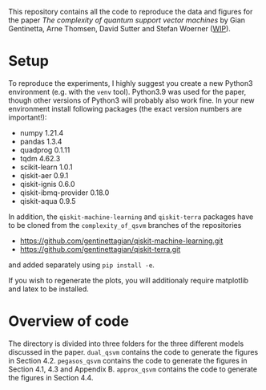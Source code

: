 This repository contains all the code to reproduce the data and figures for the paper _The complexity of quantum support vector machines_ by Gian Gentinetta, Arne Thomsen, David Sutter and Stefan Woerner ([WIP](WIP)).


Setup
=====
To reproduce the experiments, I highly suggest you create a new Python3 environment (e.g. with the `venv` tool). Python3.9 was used for the paper, though other versions of Python3 will probably also work fine. In your new environment install following packages (the exact version numbers are important!):
* numpy 1.21.4
* pandas 1.3.4
* quadprog 0.1.11
* tqdm 4.62.3
* scikit-learn 1.0.1
* qiskit-aer 0.9.1
* qiskit-ignis 0.6.0
* qiskit-ibmq-provider 0.18.0
* qiskit-aqua 0.9.5

In addition, the `qiskit-machine-learning` and `qiskit-terra` packages have to be cloned from the `complexity_of_qsvm` branches of the repositories

* https://github.com/gentinettagian/qiskit-machine-learning.git
* https://github.com/gentinettagian/qiskit-terra.git

and added separately using `pip install -e`.

If you wish to regenerate the plots, you will additionaly require matplotlib and latex to be installed.



Overview of code
================
The directory is divided into three folders for the three different models discussed in the paper. `dual_qsvm` contains the code to generate the figures in Section 4.2. `pegasos_qsvm` contains the code to generate the figures in Section 4.1, 4.3 and Appendix B. `approx_qsvm` contains the code to generate the figures in Section 4.4.